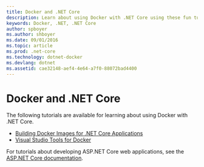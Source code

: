 ```yaml
---
title: Docker and .NET Core
description: Learn about using Docker with .NET Core using these fun tutorials.
keywords: Docker, .NET, .NET Core
author: spboyer
ms.author: shboyer
ms.date: 09/01/2016
ms.topic: article
ms.prod: .net-core
ms.technology: dotnet-docker
ms.devlang: dotnet
ms.assetid: cae32148-aef4-4e64-a7f0-88072bad4400
---
```


# Docker and .NET Core 

The following tutorials are available for learning about using Docker with .NET Core.

- [Building Docker Images for .NET Core Applications](building-net-docker-images.md)
- [Visual Studio Tools for Docker](/aspnet/core/publishing/visual-studio-tools-for-docker.md)

For tutorials about developing ASP.NET Core web applications, see the [ASP.NET Core documentation](/aspnet/core/).
